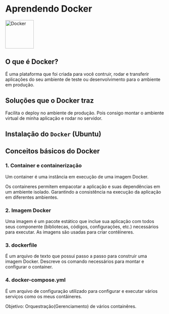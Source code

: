 # Aprendendo Docker 
<img height="90px" width="90px" 
    src="https://cdn.jsdelivr.net/gh/devicons/devicon/icons/docker/docker-original-wordmark.svg"
    alt="Docker"
/>

## O que é Docker?

É uma plataforma que foi criada para você contruir, rodar e transferir aplicações do seu ambiente de teste ou desenvolvimento para o ambiente em produção.

## Soluções que o Docker traz

Facilita o deploy no ambiente de produção. Pois consigo montar o ambiente virtual de minha aplicação e rodar no servidor.

## Instalação do `Docker` (Ubuntu)

## Conceitos básicos do Docker

### 1. Container e containerização

Um container é uma instância em execução de uma imagem Docker.

Os containeres permitem empacotar a aplicação e suas dependências
em um ambiente isolado. Garantindo a consistência na execução
da aplicação em diferentes ambientes.

### 2. Imagem Docker

Uma imagem é um pacote estático que inclue sua aplicação com todos seus componente (bibliotecas, códigos, configurações, etc.) necessários para executar. As imagens são usadas para criar contêineres.

### 3. dockerfile

É um arquivo de texto que possui passo a passo para construir uma imagem Docker. Descreve os comando necessários para montar e configurar o container.

### 4. docker-compose.yml

É um arquivo de configuração utilizado para configurar e executar vários
serviços como os meus contâineres.

Objetivo: Orquestração(Gerenciamento) de vários containêres.
